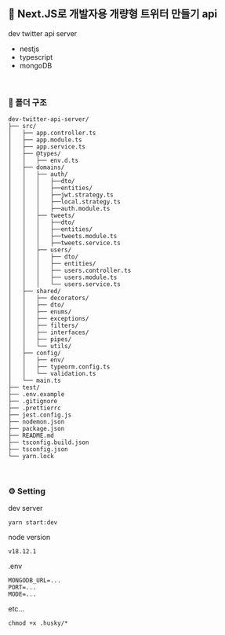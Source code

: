## 🐤 Next.JS로 개발자용 개량형 트위터 만들기 api

dev twitter api server

- nestjs
- typescript
- mongoDB

<br />

### 📂 폴더 구조

```
dev-twitter-api-server/
├── src/
│   ├── app.controller.ts
│   ├── app.module.ts
│   ├── app.service.ts
│   ├── @types/
│   │   ├── env.d.ts
│   ├── domains/
│   │   ├── auth/
│   │   │   ├──dto/
│   │   │   ├──entities/
│   │   │   ├──jwt.strategy.ts
│   │   │   ├──local.strategy.ts
│   │   │   ├──auth.module.ts
│   │   ├── tweets/
│   │   │   ├──dto/
│   │   │   ├──entities/
│   │   │   ├──tweets.module.ts
│   │   │   ├──tweets.service.ts
│   │   ├── users/
│   │   │   ├── dto/
│   │   │   ├── entities/
│   │   │   ├── users.controller.ts
│   │   │   ├── users.module.ts
│   │   │   └── users.service.ts
│   ├── shared/
│   │   ├── decorators/
│   │   ├── dto/
│   │   ├── enums/
│   │   ├── exceptions/
│   │   ├── filters/
│   │   ├── interfaces/
│   │   ├── pipes/
│   │   └── utils/
│   ├── config/
│   │   ├── env/
│   │   ├── typeorm.config.ts
│   │   └── validation.ts
│   └── main.ts
├── test/
├── .env.example
├── .gitignore
├── .prettierrc
├── jest.config.js
├── nodemon.json
├── package.json
├── README.md
├── tsconfig.build.json
├── tsconfig.json
└── yarn.lock
```

<br />

### ⚙ Setting

dev server

```shell
yarn start:dev
```

node version

```shell
v18.12.1
```

.env

```shell
MONGODB_URL=...
PORT=...
MODE=...
```

etc...

```shell
chmod +x .husky/*
```

